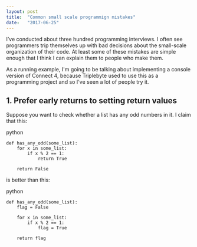 ```yaml
---
layout: post
title:  "Common small scale programmign mistakes"
date:   "2017-06-25"
---
```


I’ve conducted about three hundred programming interviews. I often see programmers trip themselves up with bad decisions about the small-scale organization of their code. At least some of these mistakes are simple enough that I think I can explain them to people who make them.

As a running example, I'm going to be talking about implementing a console version of Connect 4, because Triplebyte used to use this as a programming project and so I've seen a lot of people try it.

## 1. Prefer early returns to setting return values

Suppose you want to check whether a list has any odd numbers in it. I claim that this:

python
```
def has_any_odd(some_list):
    for x in some_list:
        if x % 2 == 1:
            return True

    return False
```

is better than this:

python
```
def has_any_odd(some_list):
    flag = False

    for x in some_list:
        if x % 2 == 1:
            flag = True

    return flag
```
